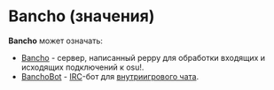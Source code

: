 # Bancho (значения)

**Bancho** может означать:

- [Bancho](/wiki/Bancho_(server)) - сервер, написанный peppy для обработки входящих и исходящих подключений к osu!.
- [BanchoBot](/wiki/BanchoBot) - [IRC](/wiki/Internet_Relay_Chat)-бот для [внутриигрового чата](/wiki/Chat_Console).
